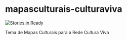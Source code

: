 # mapasculturais-culturaviva

[![Stories in Ready](https://badge.waffle.io/culturagovbr/mapasculturais-culturaviva.svg?label=ready&title=Ready)](http://waffle.io/culturagovbr/mapasculturais-culturaviva) 

Tema de Mapas Culturais para a Rede Cultura Viva
